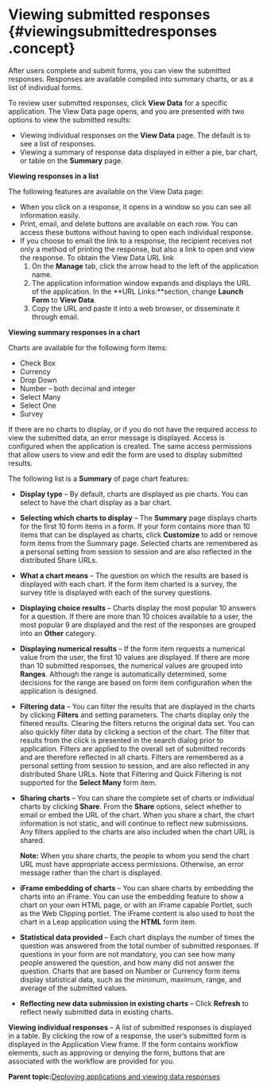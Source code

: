 # Viewing submitted responses {#viewingsubmittedresponses .concept}

After users complete and submit forms, you can view the submitted responses. Responses are available compiled into summary charts, or as a list of individual forms.

To review user submitted responses, click **View Data** for a specific application. The View Data page opens, and you are presented with two options to view the submitted results:

-   Viewing individual responses on the **View Data** page. The default is to see a list of responses.
-   Viewing a summary of response data displayed in either a pie, bar chart, or table on the **Summary** page.

**Viewing responses in a list**

The following features are available on the View Data page:

-   When you click on a response, it opens in a window so you can see all information easily.
-   Print, email, and delete buttons are available on each row. You can access these buttons without having to open each individual response.
-   If you choose to email the link to a response, the recipient receives not only a method of printing the response, but also a link to open and view the response. To obtain the View Data URL link
    1.  On the **Manage** tab, click the arrow head to the left of the application name.
    2.  The application information window expands and displays the URL of the application. In the **URL Links:**section, change **Launch Form** to **View Data**.
    3.  Copy the URL and paste it into a web browser, or disseminate it through email.

**Viewing summary responses in a chart**

Charts are available for the following form items:

-   Check Box
-   Currency
-   Drop Down
-   Number – both decimal and integer
-   Select Many
-   Select One
-   Survey

If there are no charts to display, or if you do not have the required access to view the submitted data, an error message is displayed. Access is configured when the application is created. The same access permissions that allow users to view and edit the form are used to display submitted results.

The following list is a **Summary** of page chart features:

-   **Display type** – By default, charts are displayed as pie charts. You can select to have the chart display as a bar chart.
-   **Selecting which charts to display** – The **Summary** page displays charts for the first 10 form items in a form. If your form contains more than 10 items that can be displayed as charts, click **Customize** to add or remove form items from the Summary page. Selected charts are remembered as a personal setting from session to session and are also reflected in the distributed Share URLs.
-   **What a chart means** – The question on which the results are based is displayed with each chart. If the form item charted is a survey, the survey title is displayed with each of the survey questions.
-   **Displaying choice results** – Charts display the most popular 10 answers for a question. If there are more than 10 choices available to a user, the most popular 9 are displayed and the rest of the responses are grouped into an **Other** category.
-   **Displaying numerical results** – If the form item requests a numerical value from the user, the first 10 values are displayed. If there are more than 10 submitted responses, the numerical values are grouped into **Ranges**. Although the range is automatically determined, some decisions for the range are based on form item configuration when the application is designed.
-   **Filtering data** – You can filter the results that are displayed in the charts by clicking **Filters** and setting parameters. The charts display only the filtered results. Clearing the filters returns the original data set. You can also quickly filter data by clicking a section of the chart. The filter that results from the click is presented in the search dialog prior to application. Filters are applied to the overall set of submitted records and are therefore reflected in all charts. Filters are remembered as a personal setting from session to session, and are also reflected in any distributed Share URLs. Note that Filtering and Quick Filtering is not supported for the **Select Many** form item.
-   **Sharing charts** – You can share the complete set of charts or individual charts by clicking **Share**. From the **Share** options, select whether to email or embed the URL of the chart. When you share a chart, the chart information is not static, and will continue to reflect new submissions. Any filters applied to the charts are also included when the chart URL is shared.

    **Note:** When you share charts, the people to whom you send the chart URL must have appropriate access permissions. Otherwise, an error message rather than the chart is displayed.

-   **iFrame embedding of charts** – You can share charts by embedding the charts into an iFrame. You can use the embedding feature to show a chart on your own HTML page, or with an iFrame capable Portlet, such as the Web Clipping portlet. The iFrame content is also used to host the chart in a Leap application using the **HTML** form item.
-   **Statistical data provided** – Each chart displays the number of times the question was answered from the total number of submitted responses. If questions in your form are not mandatory, you can see how many people answered the question, and how many did not answer the question. Charts that are based on Number or Currency form items display statistical data, such as the minimum, maximum, range, and average of the submitted values.
-   **Reflecting new data submission in existing charts** – Click **Refresh** to reflect newly submitted data in existing charts.

**Viewing individual responses** – A list of submitted responses is displayed in a table. By clicking the row of a response, the user’s submitted form is displayed in the Application View frame. If the form contains workflow elements, such as approving or denying the form, buttons that are associated with the workflow are provided for you.

**Parent topic:**[Deploying applications and viewing data responses](cr_deploy_and_launch_toc.md)

